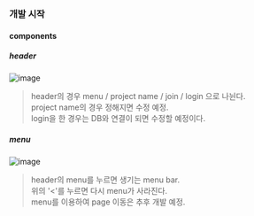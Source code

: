 ### 개발 시작
#### components
##### header
![image](/uploads/2bd44ce1dba6d238f80526d17de145d8/image.png)  
> header의 경우 menu / project name / join / login 으로 나뉜다.  
> project name의 경우 정해지면 수정 예정.  
> login을 한 경우는 DB와 연결이 되면 수정할 예정이다.  

##### menu
![image](/uploads/5928ff125956881c60729f6accded792/image.png)  
> header의 menu를 누르면 생기는 menu bar.  
> 위의 '<'를 누르면 다시 menu가 사라진다.  
> menu를 이용하여 page 이동은 추후 개발 예정.  

